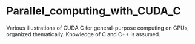 # Parallel_computing_with_CUDA_C
Various illustrations of CUDA C for general-purpose computing on GPUs, organized thematically.
Knowledge of C and C++ is assumed.
